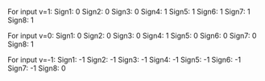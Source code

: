 For input v=1:
Sign1: 0
Sign2: 0
Sign3: 0
Sign4: 1
Sign5: 1
Sign6: 1
Sign7: 1
Sign8: 1

For input v=0:
Sign1: 0
Sign2: 0
Sign3: 0
Sign4: 1
Sign5: 0
Sign6: 0
Sign7: 0
Sign8: 1

For input v=-1:
Sign1: -1
Sign2: -1
Sign3: -1
Sign4: -1
Sign5: -1
Sign6: -1
Sign7: -1
Sign8: 0
